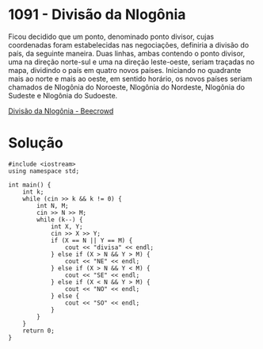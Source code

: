 # 1091 - Divisão da Nlogônia

Ficou decidido que um ponto, denominado ponto divisor, cujas coordenadas foram estabelecidas nas negociações, definiria a divisão do país, da seguinte maneira. Duas linhas, ambas contendo o ponto divisor, uma na direção norte-sul e uma na direção leste-oeste, seriam traçadas no mapa, dividindo o país em quatro novos países. Iniciando no quadrante mais ao norte e mais ao oeste, em sentido horário, os novos países seriam chamados de Nlogônia do Noroeste, Nlogônia do Nordeste, Nlogônia do Sudeste e Nlogônia do Sudoeste.

[Divisão da Nlogônia - Beecrowd](https://judge.beecrowd.com/pt/problems/view/1091)

# Solução
```
#include <iostream>
using namespace std;

int main() {
    int k;
    while (cin >> k && k != 0) {
        int N, M;
        cin >> N >> M;
        while (k--) {
            int X, Y;
            cin >> X >> Y;
            if (X == N || Y == M) {
                cout << "divisa" << endl;
            } else if (X > N && Y > M) {
                cout << "NE" << endl;
            } else if (X > N && Y < M) {
                cout << "SE" << endl;
            } else if (X < N && Y > M) {
                cout << "NO" << endl;
            } else {
                cout << "SO" << endl;
            }
        }
    }
    return 0;
}
```